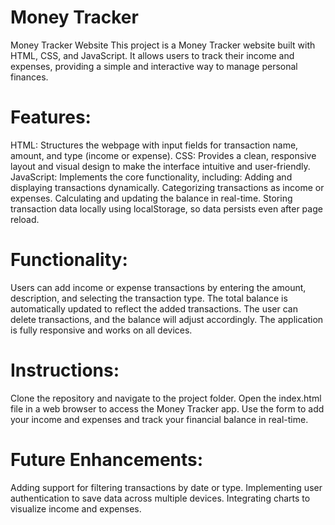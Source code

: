 # Money Tracker
Money Tracker Website
This project is a Money Tracker website built with HTML, CSS, and JavaScript. It allows users to track their income and expenses, providing a simple and interactive way to manage personal finances.

# Features:
HTML: Structures the webpage with input fields for transaction name, amount, and type (income or expense).
CSS: Provides a clean, responsive layout and visual design to make the interface intuitive and user-friendly.
JavaScript: Implements the core functionality, including:
Adding and displaying transactions dynamically.
Categorizing transactions as income or expenses.
Calculating and updating the balance in real-time.
Storing transaction data locally using localStorage, so data persists even after page reload.

# Functionality:
Users can add income or expense transactions by entering the amount, description, and selecting the transaction type.
The total balance is automatically updated to reflect the added transactions.
The user can delete transactions, and the balance will adjust accordingly.
The application is fully responsive and works on all devices.

# Instructions:
Clone the repository and navigate to the project folder.
Open the index.html file in a web browser to access the Money Tracker app.
Use the form to add your income and expenses and track your financial balance in real-time.

# Future Enhancements:
Adding support for filtering transactions by date or type.
Implementing user authentication to save data across multiple devices.
Integrating charts to visualize income and expenses.
